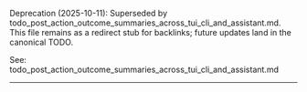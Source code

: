 Deprecation (2025-10-11): Superseded by todo_post_action_outcome_summaries_across_tui_cli_and_assistant.md. This file remains as a redirect stub for backlinks; future updates land in the canonical TODO.

See: todo_post_action_outcome_summaries_across_tui_cli_and_assistant.md


---

